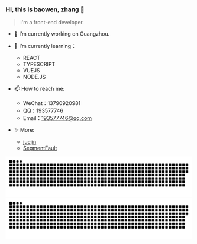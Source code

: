 ### Hi, this is baowen, zhang 👋

> I'm a front-end developer.
 
- 🔭 I’m currently working on Guangzhou.
- 🌱 I’m currently learning：
  - REACT
  - TYPESCRIPT
  - VUEJS
  - NODE.JS

- 📫 How to reach me:
  - WeChat：13790920981
  - QQ：193577746
  - Email：193577746@qq.com
- ✨ More:
   - [juejin](https://juejin.cn/user/1239904848718135)
   - [SegmentFault](https://segmentfault.com/u/kyriewen)

![dark](https://raw.githubusercontent.com/zbw-zbw/zbw-zbw/output/github-contribution-grid-snake-dark.svg#gh-dark-mode-only)
![light](https://raw.githubusercontent.com/zbw-zbw/zbw-zbw/output/github-contribution-grid-snake.svg#gh-light-mode-only)
